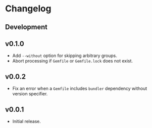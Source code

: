 # Changelog

## Development

## v0.1.0

* Add `--without` option for skipping arbitrary groups.
* Abort processing if `Gemfile` or `Gemfile.lock` does not exist.

## v0.0.2

* Fix an error when a `Gemfile` includes `bundler` dependency without version specifier.

## v0.0.1

* Initial release.
